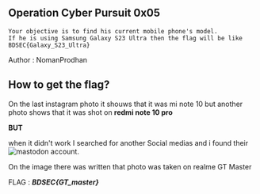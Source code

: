 ## Operation Cyber Pursuit 0x05
```
Your objective is to find his current mobile phone's model.
If he is using Samsung Galaxy S23 Ultra then the flag will be like BDSEC{Galaxy_S23_Ultra}
```
Author : NomanProdhan

## How to get the flag?

On the last instagram photo it shouws  that it was mi note 10 but another photo shows that it was shot on **redmi note 10 pro**

**BUT**

when it didn't work I searched for another Social medias and i found their ![mastodon account](https://mastodon.social/@hax0r_bd).

On the image there was written that photo was taken on realme GT Master

FLAG : _**BDSEC{GT_master}**_
